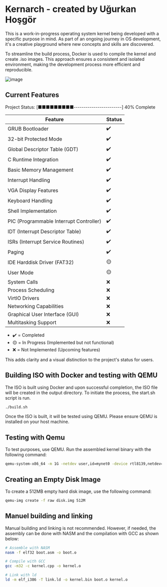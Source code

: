 # Kernarch - created by Uğurkan Hoşgör

This is a work-in-progress operating system kernel being developed with a specific purpose in mind. As part of an ongoing journey in OS development, it's a creative playground where new concepts and skills are discovered.

To streamline the build process, Docker is used to compile the kernel and create .iso images. This approach ensures a consistent and isolated environment, making the development process more efficient and reproducible.

![image](https://github.com/user-attachments/assets/291c86fc-21fc-4c7c-b5d6-f00b59255eac)



## Current Features

Project Status: [■■■■■■■■■------------------------] 40% Complete


| **Feature**                              | **Status**          |
|------------------------------------------|---------------------|
| GRUB Bootloader                          | ✔️   |
| 32-bit Protected Mode                    | ✔️   |
| Global Descriptor Table (GDT)            | ✔️   |
| C Runtime Integration                    | ✔️   |
| Basic Memory Management                  | ✔️   |
| Interrupt Handling                       | ✔️   |
| VGA Display Features                     | ✔️   |
| Keyboard Handling                        | ✔️   |
| Shell Implementation                     | ✔️   |
| PIC (Programmable Interrupt Controller)  | ✔️   |
| IDT (Interrupt Descriptor Table)         | ✔️   |
| ISRs (Interrupt Service Routines)        | ✔️   |
| Paging                                   | ✔️   |
| IDE Harddisk Driver (FAT32)              | 🟡   |
| User Mode                                | 🟡   |
| System Calls                             | ❌   |
| Process Scheduling                       | ❌   |
| VirtIO Drivers                           | ❌   |
| Networking Capabilities                  | ❌   |
| Graphical User Interface (GUI)           | ❌   |
| Multitasking Support                     | ❌   |



- ✔️ = Completed  
- 🟡 = In Progress (Implemented but not functional)  
- ❌ = Not Implemented (Upcoming features)

This adds clarity and a visual distinction to the project's status for users.

## Building ISO with Docker and testing with QEMU

The ISO is built using Docker and upon successful completion, the ISO file will be created in the output directory. To initiate the process, the start.sh script is run.

```bash
./build.sh
```

Once the ISO is built, it will be tested using QEMU. Please ensure QEMU is installed on your host machine. 


## Testing with Qemu

To test purposes, use QEMU. Run the assembled kernel binary with the following command:

```bash
qemu-system-x86_64 -m 1G -netdev user,id=mynet0 -device rtl8139,netdev=mynet0 -cdrom KernarchOS.iso -drive file=disk.img,format=raw,if=ide,index=0
```

## Creating an Empty Disk Image

To create a 512MB empty hard disk image, use the following command:

```bash
qemu-img create -f raw disk.img 512M 
```

## Manuel building and linking

Manual building and linking is not recommended. However, if needed, the assembly can be done with NASM and the compilation with GCC as shown below:

```bash
# Assemble with NASM
nasm -f elf32 boot.asm -o boot.o

# Compile with GCC
gcc -m32 -c kernel.cpp -o kernel.o

# Link with ld
ld -m elf_i386 -T link.ld -o kernel.bin boot.o kernel.o
```
